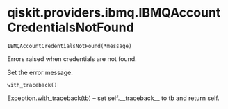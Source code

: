 # qiskit.providers.ibmq.IBMQAccountCredentialsNotFound

`IBMQAccountCredentialsNotFound(*message)`

Errors raised when credentials are not found.

Set the error message.

`with_traceback()`

Exception.with\_traceback(tb) – set self.\_\_traceback\_\_ to tb and return self.
